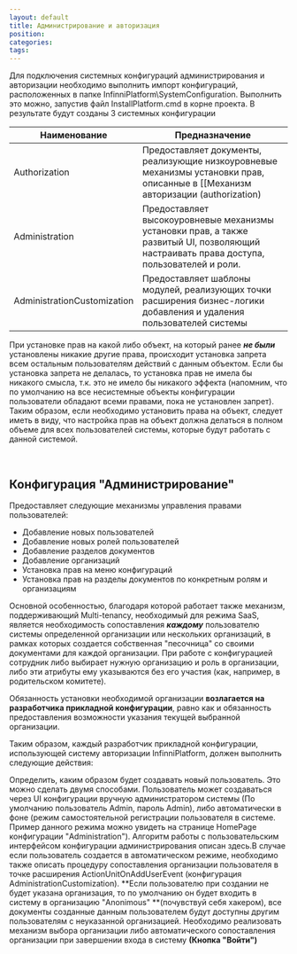 ```yaml
---
layout: default
title: Администрирование и авторизация
position: 
categories: 
tags: 
---
```


Для подключения системных конфигураций администрирования и авторизации необходимо выполнить импорт конфигураций, расположенных в папке InfinniPlatform\SystemConfiguration. Выполнить это можно, запустив файл InstallPlatform.cmd в корне проекта. В результате будут созданы 3 системных конфигурации

|Наименование|Предназначение|
|------------|--------------|
|Authorization|Предоставляет документы, реализующие низкоуровневые механизмы установки прав, описанные в [[Механизм авторизации (authorization)|Механизм авторизации (authorization)]]. Не предназначена для непосредственного использования, на базе данной конфигурации создаются более высокоуровневые конфигурации для управления правами, такие как Administration|
|Administration|Предоставляет высокоуровневые механизмы установки прав, а также развитый UI, позволяющий настраивать права доступа, пользователей и роли.|
|AdministrationCustomization|Предоставляет шаблоны модулей, реализующих точки расширения бизнес-логики добавления и удаления пользователей системы|

При установке прав на какой либо объект, на который ранее ***не были*** установлены никакие другие права, происходит установка запрета всем остальным пользователям действий с данным объектом. Если бы установка запрета не делалась, то установка прав не имела бы никакого смысла, т.к. это не имело бы никакого эффекта (напомним, что по умолчанию на все несистемные объекты конфигурации пользователи обладают всеми правами, пока не установлен запрет). Таким образом, если необходимо установить права на объект, следует иметь в виду, что настройка прав на объект должна делаться в полном объеме для всех пользователей системы, которые будут работать с данной системой.

 

## Конфигурация "Администрирование"

Предоставляет следующие механизмы управления правами пользователей:

* Добавление новых пользователей
* Добавление новых ролей пользователей
* Добавление разделов документов
* Добавление организаций
* Установка прав на меню конфигураций
* Установка прав на разделы документов по конкретным ролям и организациям

Основной особенностью, благодаря которой работает также механизм, поддерживающий Multi-tenancy, необходимый для режима SaaS, является необходимость сопоставления ***каждому*** пользователю системы определенной организации или нескольких организаций, в рамках которых создается собственная "песочница" со своими документами для каждой организации. При работе с конфигурацией сотрудник либо выбирает нужную организацию и роль в организации, либо эти атрибуты ему указываются без его участия (как, например, в родительском комитете).

Обязанность установки необходимой организации **возлагается на разработчика прикладной конфигурации**, равно как и обязанность предоставления возможности указания текущей выбранной организации.

Таким образом, каждый разработчик прикладной конфигурации, использующей систему авторизации InfinniPlatform, должен выполнить следующие действия:

Определить, каким образом будет создавать новый пользователь. Это можно сделать двумя способами. Пользователь может создаваться через UI конфигурации вручную администратором системы (По умолчанию пользователь Admin, пароль Admin), либо автоматически в фоне (режим самостоятельной регистрации пользователя в системе. Пример данного режима можно увидеть на странице HomePage конфигурации "Administration"). Алгоритм работы с пользовательским интерфейсом конфигурации администрирования описан здесь.В случае если пользователь создается в автоматическом режиме, необходимо также описать процедуру сопоставления организации пользователя в точке расширения ActionUnitOnAddUserEvent (конфигурация AdministrationCustomization). **Если пользователю при создании не будет указана организация, то по умолчанию он будет входить в систему в организацию "Anonimous" **(почувствуй себя хакером), все документы созданные данным пользователем будут доступны другим пользователям с неуказанной организацией. Необходимо реализовать механизм выбора организации либо автоматического сопоставления организации при завершении входа в систему **(Кнопка "Войти")** 

